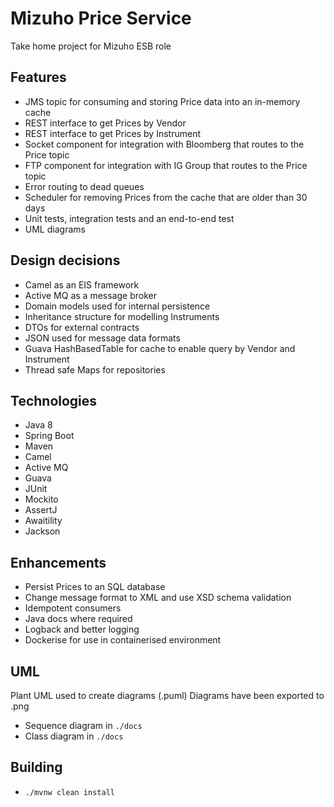 # Mizuho Price Service

Take home project for Mizuho ESB role

## Features

* JMS topic for consuming and storing Price data into an in-memory cache
* REST interface to get Prices by Vendor
* REST interface to get Prices by Instrument
* Socket component for integration with Bloomberg that routes to the Price topic
* FTP component for integration with IG Group that routes to the Price topic
* Error routing to dead queues
* Scheduler for removing Prices from the cache that are older than 30 days
* Unit tests, integration tests and an end-to-end test
* UML diagrams

## Design decisions

* Camel as an EIS framework
* Active MQ as a message broker
* Domain models used for internal persistence
* Inheritance structure for modelling Instruments
* DTOs for external contracts
* JSON used for message data formats
* Guava HashBasedTable for cache to enable query by Vendor and Instrument
* Thread safe Maps for repositories

## Technologies

* Java 8
* Spring Boot
* Maven
* Camel
* Active MQ
* Guava
* JUnit
* Mockito
* AssertJ
* Awaitility
* Jackson

## Enhancements

* Persist Prices to an SQL database
* Change message format to XML and use XSD schema validation
* Idempotent consumers
* Java docs where required
* Logback and better logging
* Dockerise for use in containerised environment

## UML

Plant UML used to create diagrams (.puml)
Diagrams have been exported to .png

* Sequence diagram in `./docs`
* Class diagram in `./docs`

## Building

* `./mvnw clean install`


